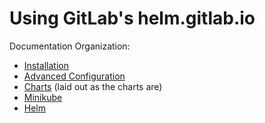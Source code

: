 # Using GitLab's helm.gitlab.io

Documentation Organization:

- [Installation](installation/README.md)
- [Advanced Configuration](advanced/README.md)
- [Charts](charts/README.md) (laid out as the charts are)
- [Minikube](minikube/README.md)
- [Helm](helm/README.md)
